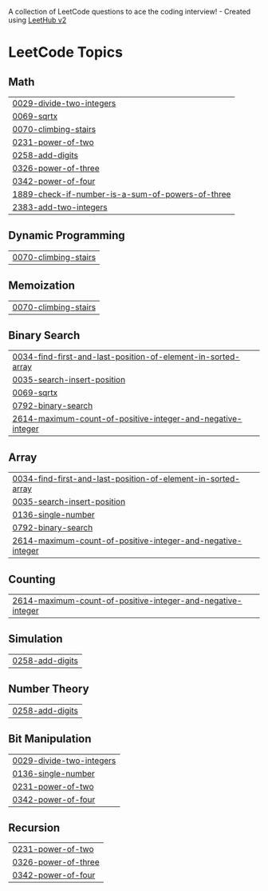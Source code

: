 A collection of LeetCode questions to ace the coding interview! - Created using [LeetHub v2](https://github.com/arunbhardwaj/LeetHub-2.0)
<!---LeetCode Topics Start-->
# LeetCode Topics
## Math
|  |
| ------- |
| [0029-divide-two-integers](https://github.com/AaravKashyap12/LeetCode/tree/master/0029-divide-two-integers) |
| [0069-sqrtx](https://github.com/AaravKashyap12/LeetCode/tree/master/0069-sqrtx) |
| [0070-climbing-stairs](https://github.com/AaravKashyap12/LeetCode/tree/master/0070-climbing-stairs) |
| [0231-power-of-two](https://github.com/AaravKashyap12/LeetCode/tree/master/0231-power-of-two) |
| [0258-add-digits](https://github.com/AaravKashyap12/LeetCode/tree/master/0258-add-digits) |
| [0326-power-of-three](https://github.com/AaravKashyap12/LeetCode/tree/master/0326-power-of-three) |
| [0342-power-of-four](https://github.com/AaravKashyap12/LeetCode/tree/master/0342-power-of-four) |
| [1889-check-if-number-is-a-sum-of-powers-of-three](https://github.com/AaravKashyap12/LeetCode/tree/master/1889-check-if-number-is-a-sum-of-powers-of-three) |
| [2383-add-two-integers](https://github.com/AaravKashyap12/LeetCode/tree/master/2383-add-two-integers) |
## Dynamic Programming
|  |
| ------- |
| [0070-climbing-stairs](https://github.com/AaravKashyap12/LeetCode/tree/master/0070-climbing-stairs) |
## Memoization
|  |
| ------- |
| [0070-climbing-stairs](https://github.com/AaravKashyap12/LeetCode/tree/master/0070-climbing-stairs) |
## Binary Search
|  |
| ------- |
| [0034-find-first-and-last-position-of-element-in-sorted-array](https://github.com/AaravKashyap12/LeetCode/tree/master/0034-find-first-and-last-position-of-element-in-sorted-array) |
| [0035-search-insert-position](https://github.com/AaravKashyap12/LeetCode/tree/master/0035-search-insert-position) |
| [0069-sqrtx](https://github.com/AaravKashyap12/LeetCode/tree/master/0069-sqrtx) |
| [0792-binary-search](https://github.com/AaravKashyap12/LeetCode/tree/master/0792-binary-search) |
| [2614-maximum-count-of-positive-integer-and-negative-integer](https://github.com/AaravKashyap12/LeetCode/tree/master/2614-maximum-count-of-positive-integer-and-negative-integer) |
## Array
|  |
| ------- |
| [0034-find-first-and-last-position-of-element-in-sorted-array](https://github.com/AaravKashyap12/LeetCode/tree/master/0034-find-first-and-last-position-of-element-in-sorted-array) |
| [0035-search-insert-position](https://github.com/AaravKashyap12/LeetCode/tree/master/0035-search-insert-position) |
| [0136-single-number](https://github.com/AaravKashyap12/LeetCode/tree/master/0136-single-number) |
| [0792-binary-search](https://github.com/AaravKashyap12/LeetCode/tree/master/0792-binary-search) |
| [2614-maximum-count-of-positive-integer-and-negative-integer](https://github.com/AaravKashyap12/LeetCode/tree/master/2614-maximum-count-of-positive-integer-and-negative-integer) |
## Counting
|  |
| ------- |
| [2614-maximum-count-of-positive-integer-and-negative-integer](https://github.com/AaravKashyap12/LeetCode/tree/master/2614-maximum-count-of-positive-integer-and-negative-integer) |
## Simulation
|  |
| ------- |
| [0258-add-digits](https://github.com/AaravKashyap12/LeetCode/tree/master/0258-add-digits) |
## Number Theory
|  |
| ------- |
| [0258-add-digits](https://github.com/AaravKashyap12/LeetCode/tree/master/0258-add-digits) |
## Bit Manipulation
|  |
| ------- |
| [0029-divide-two-integers](https://github.com/AaravKashyap12/LeetCode/tree/master/0029-divide-two-integers) |
| [0136-single-number](https://github.com/AaravKashyap12/LeetCode/tree/master/0136-single-number) |
| [0231-power-of-two](https://github.com/AaravKashyap12/LeetCode/tree/master/0231-power-of-two) |
| [0342-power-of-four](https://github.com/AaravKashyap12/LeetCode/tree/master/0342-power-of-four) |
## Recursion
|  |
| ------- |
| [0231-power-of-two](https://github.com/AaravKashyap12/LeetCode/tree/master/0231-power-of-two) |
| [0326-power-of-three](https://github.com/AaravKashyap12/LeetCode/tree/master/0326-power-of-three) |
| [0342-power-of-four](https://github.com/AaravKashyap12/LeetCode/tree/master/0342-power-of-four) |
<!---LeetCode Topics End-->